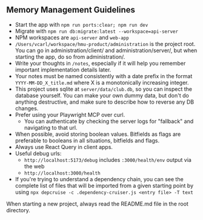 ## Memory Management Guidelines

- Start the app with `npm run ports:clear; npm run dev`
- Migrate with `npm run db:migrate:latest --workspace=api-server`
- NPM workspaces are `api-server` and `web-app`
- `/Users/vcarl/workspace/hmu-product/administration` is the project root. You can go in administration/client/ and administration/server/, but when starting the app, do so from administration/.
- Write your thoughts in `/notes`, especially if it will help you remember important implementation details later.
- Your notes must be named consistently with a date prefix in the format `YYYY-MM-DD_X_title.md` where X is a monotonically increasing integer.
- This project uses sqlite at `server/data/club.db`, so you can inspect the database yourself. You can make your own dummy data, but don't do anything destructive, and make sure to describe how to reverse any DB changes.
- Prefer using your Playwright MCP over curl.
  - You can authenticate by checking the server logs for "fallback" and navigating to that url.
- When possible, avoid storing boolean values. Bitfields as flags are preferable to booleans in all situations, bitfields and flags.
- Always use React Query in client apps.
- Useful debug urls: 
  - `http://localhost:5173/debug` includes `:3000/health/env` output via the web
  - `http://localhost:3000/health`
- If you're trying to understand a dependency chain, you can see the complete list of files that will be imported from a given starting point by using `npx depcruise -c .dependency-cruiser.js <entry file> -T text`

When starting a new project, always read the README.md file in the root directory.

